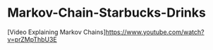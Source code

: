 # Markov-Chain-Starbucks-Drinks

[Video Explaining Markov Chains]https://www.youtube.com/watch?v=prZMpThbU3E

